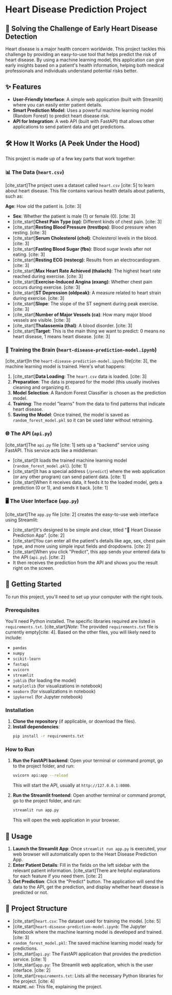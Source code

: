 # Heart Disease Prediction Project

## 🌟 Solving the Challenge of Early Heart Disease Detection

Heart disease is a major health concern worldwide. This project tackles this challenge by providing an easy-to-use tool that helps predict the risk of heart disease. By using a machine learning model, this application can give early insights based on a patient's health information, helping both medical professionals and individuals understand potential risks better.

## ✨ Features

  * **User-Friendly Interface**: A simple web application (built with Streamlit) where you can easily enter patient details.
  * **Smart Prediction Model**: Uses a powerful machine learning model (Random Forest) to predict heart disease risk.
  * **API for Integration**: A web API (built with FastAPI) that allows other applications to send patient data and get predictions.

## 🛠️ How It Works (A Peek Under the Hood)

This project is made up of a few key parts that work together:

### 📊 The Data (`heart.csv`)

[cite\_start]The project uses a dataset called `heart.csv` [cite: 5] to learn about heart disease. This file contains various health details about patients, such as:

  **Age**: How old the patient is. [cite: 3]
  * **Sex**: Whether the patient is male (1) or female (0). [cite: 3]
  * [cite\_start]**Chest Pain Type (cp)**: Different kinds of chest pain. [cite: 3]
  * [cite\_start]**Resting Blood Pressure (trestbps)**: Blood pressure when resting. [cite: 3]
  * [cite\_start]**Serum Cholesterol (chol)**: Cholesterol levels in the blood. [cite: 3]
  * [cite\_start]**Fasting Blood Sugar (fbs)**: Blood sugar levels after not eating. [cite: 3]
  * [cite\_start]**Resting ECG (restecg)**: Results from an electrocardiogram. [cite: 3]
  * [cite\_start]**Max Heart Rate Achieved (thalach)**: The highest heart rate reached during exercise. [cite: 3]
  * [cite\_start]**Exercise-Induced Angina (exang)**: Whether chest pain occurs during exercise. [cite: 3]
  * [cite\_start]**ST Depression (oldpeak)**: A measure related to heart strain during exercise. [cite: 3]
  * [cite\_start]**Slope**: The slope of the ST segment during peak exercise. [cite: 3]
  * [cite\_start]**Number of Major Vessels (ca)**: How many major blood vessels are visible. [cite: 3]
  * [cite\_start]**Thalassemia (thal)**: A blood disorder. [cite: 3]
  * [cite\_start]**Target**: This is the main thing we want to predict: 0 means no heart disease, 1 means heart disease. [cite: 3]

### 🧠 Training the Brain (`heart-disease-prediction-model.ipynb`)

[cite\_start]In the `heart-disease-prediction-model.ipynb` file[cite: 3], the machine learning model is trained. Here's what happens:

1.  [cite\_start]**Data Loading**: The `heart.csv` data is loaded. [cite: 3]
2.  **Preparation**: The data is prepared for the model (this usually involves cleaning and organizing it).
3.  **Model Selection**: A Random Forest Classifier is chosen as the prediction model.
4.  **Training**: The model "learns" from the data to find patterns that indicate heart disease.
5.  **Saving the Model**: Once trained, the model is saved as `random_forest_model.pkl` so it can be used later without retraining.

### 🌐 The API (`api.py`)

[cite\_start]The `api.py` file [cite: 1] sets up a "backend" service using FastAPI. This service acts like a middleman:

  * [cite\_start]It loads the trained machine learning model (`random_forest_model.pkl`). [cite: 1]
  * [cite\_start]It has a special address (`/predict`) where the web application (or any other program) can send patient data. [cite: 1]
  * [cite\_start]When it receives data, it feeds it to the loaded model, gets a prediction (0 or 1), and sends it back. [cite: 1]

### 🖥️ The User Interface (`app.py`)

[cite\_start]The `app.py` file [cite: 2] creates the easy-to-use web interface using Streamlit:

  * [cite\_start]It's designed to be simple and clear, titled "💓 Heart Disease Prediction App". [cite: 2]
  * [cite\_start]You can enter all the patient's details like age, sex, chest pain type, and more using simple input fields and dropdowns. [cite: 2]
  * [cite\_start]When you click "Predict", this app sends your entered data to the API (`api.py`). [cite: 2]
  * It then receives the prediction from the API and shows you the result right on the screen.

## 🚀 Getting Started

To run this project, you'll need to set up your computer with the right tools.

### Prerequisites

You'll need Python installed. The specific libraries required are listed in `requirements.txt`.
[cite\_start]*Note*: The provided `requirements.txt` file is currently empty[cite: 4]. Based on the other files, you will likely need to include:

  * `pandas`
  * `numpy`
  * `scikit-learn`
  * `fastapi`
  * `uvicorn`
  * `streamlit`
  * `joblib` (for loading the model)
  * `matplotlib` (for visualizations in notebook)
  * `seaborn` (for visualizations in notebook)
  * `ipykernel` (for Jupyter notebook)

### Installation

1.  **Clone the repository** (if applicable, or download the files).
2.  **Install dependencies**:
    ```bash
    pip install -r requirements.txt
    ```

### How to Run

1.  **Run the FastAPI backend**:
    Open your terminal or command prompt, go to the project folder, and run:

    ```bash
    uvicorn api:app --reload
    ```

    This will start the API, usually at `http://127.0.0.1:8000`.

2.  **Run the Streamlit frontend**:
    Open another terminal or command prompt, go to the project folder, and run:

    ```bash
    streamlit run app.py
    ```

    This will open the web application in your browser.

## 🤝 Usage

1.  **Launch the Streamlit App**: Once `streamlit run app.py` is executed, your web browser will automatically open to the Heart Disease Prediction App.
2.  **Enter Patient Details**: Fill in the fields on the left sidebar with the relevant patient information. [cite\_start]There are helpful explanations for each feature if you need them. [cite: 2]
3.  **Get Prediction**: Click the "Predict" button. The application will send the data to the API, get the prediction, and display whether heart disease is predicted or not.

## 📂 Project Structure

  * [cite\_start]`heart.csv`: The dataset used for training the model. [cite: 5]
  * [cite\_start]`heart-disease-prediction-model.ipynb`: The Jupyter Notebook where the machine learning model is developed and trained. [cite: 3]
  * `random_forest_model.pkl`: The saved machine learning model ready for predictions.
  * [cite\_start]`api.py`: The FastAPI application that provides the prediction service. [cite: 1]
  * [cite\_start]`app.py`: The Streamlit web application, which is the user interface. [cite: 2]
  * [cite\_start]`requirements.txt`: Lists all the necessary Python libraries for the project. [cite: 4]
  * `README.md`: This file, explaining the project.
